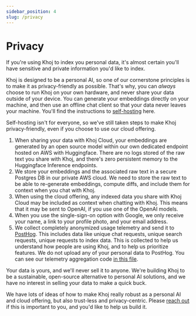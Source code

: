 ```yaml
---
sidebar_position: 4
slug: /privacy
---
```


# Privacy

If you're using Khoj to index you personal data, it's almost certain you'll have sensitive and private information you'd like to index.

Khoj is designed to be a personal AI, so one of our cornerstone principles is to make it as privacy-friendly as possible. That's why, you can *always* choose to run Khoj on your own hardware, and never share your data outside of your device. You can generate your embeddings directly on your machine, and then use an offline chat client so that your data never leaves your machine. You'll find the instructions to [self-hosting](./setup.mdx) here.

Self-hosting isn't for everyone, so we've still taken steps to make Khoj privacy-friendly, even if you choose to use our cloud offering.
1. When sharing your data with Khoj Cloud, your embeddings are generated by an open source model within our own dedicated endpoint hosted on AWS with Huggingface. There are no logs stored of the raw text you share with Khoj, and there's zero persistent memory to the Huggingface Inference endpoints.
1. We store your embeddings and the associated raw text in a secure Postgres DB in our private AWS cloud. We need to store the raw text to be able to re-generate embeddings, compute diffs, and include them for context when you chat with Khoj.
1. When using the cloud offering, any indexed data you share with Khoj Cloud may be included as context when chatting with Khoj. This means that it may be sent to OpenAI, if you use one of the OpenAI models.
1. When you use the single-sign-on option with Google, we only receive your name, a link to your profile photo, and your email address.
1. We collect completely anonymized usage telemetry and send it to [PostHog](https://posthog.com/). This includes data like unique chat requests, unique search requests, unique requests to index data. This is collected to help us understand how people are using Khoj, and to help us prioritize features. We do not upload any of your personal data to PostHog. You can see our telemetry aggregation code [in this file](https://github.com/khoj-ai/khoj/blob/master/src/khoj/routers/helpers.py#L71).

Your data is yours, and we'll never sell it to anyone. We're building Khoj to be a sustainable, open-source alternative to personal AI solutions, and we have no interest in selling your data to make a quick buck.

We have lots of ideas of how to make Khoj really robust as a personal AI and cloud offering, but also trust-less and privacy-centric. Please [reach out](mailto:team@khoj.dev) if this is important to you, and you'd like to help us build it.

